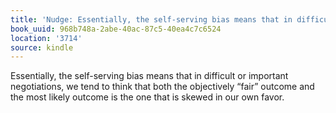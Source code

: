 ```yaml
---
title: 'Nudge: Essentially, the self-serving bias means that in difficult o…'
book_uuid: 968b748a-2abe-40ac-87c5-40ea4c7c6524
location: '3714'
source: kindle
---
```


Essentially, the self-serving bias means that in difficult or important negotiations, we tend to think that both the objectively “fair” outcome and the most likely outcome is the one that is skewed in our own favor.